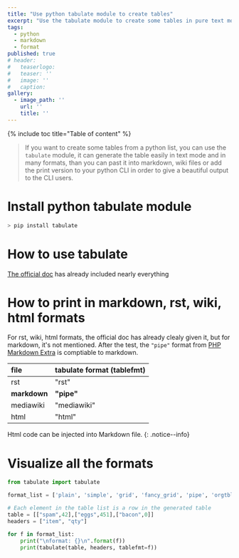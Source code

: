 ```yaml
---
title: "Use python tabulate module to create tables"
excerpt: "Use the tabulate module to create some tables in pure text mode from a python list, than you can past it into markdown, wiki files or python cli."
tags:
  - python
  - markdown
  - format
published: true
# header:
#   teaserlogo:
#   teaser: ''
#   image: ''
#   caption:
gallery:
  - image_path: ''
    url: ''
    title: ''
---
```


{% include toc title="Table of content" %}

> If you want to create some tables from a python list, you can use the `tabulate` module, it can generate the table easily in text mode and in many formats, than you can past it into markdown, wiki files or add the print version to your python CLI in order to give a beautiful output to the CLI users.

# Install python tabulate module

```powershell
> pip install tabulate
```

# How to use tabulate

[The official doc](https://bitbucket.org/astanin/python-tabulate) has already included nearly everything

# How to print in markdown, rst, wiki, html formats

For rst, wiki, html formats, the official doc has already clealy given it, but for markdown, it's not mentioned. After the test, the `"pipe"` format from [PHP Markdown Extra](https://michelf.ca/projects/php-markdown/extra/#table) is comptiable to markdown.

| file         | tabulate format (tablefmt)   |
|:-------------|:-----------------------------|
| rst          | "rst"                        |
| **markdown** | **"pipe"**                   |
| mediawiki    | "mediawiki"                  |
| html         | "html"                       |

Html code can be injected into Markdown file.
{: .notice--info}

# Visualize all the formats

```python
from tabulate import tabulate

format_list = ['plain', 'simple', 'grid', 'fancy_grid', 'pipe', 'orgtbl', 'jira', 'presto', 'psql', 'rst', 'mediawiki', 'moinmoin', 'youtrack', 'html', 'latex', 'latex_raw', 'latex_booktabs']

# Each element in the table list is a row in the generated table
table = [["spam",42],["eggs",451],["bacon",0]]
headers = ["item", "qty"]

for f in format_list:
    print("\nformat: {}\n".format(f))
    print(tabulate(table, headers, tablefmt=f))
```
